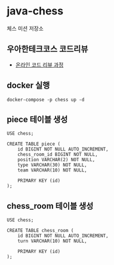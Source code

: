 # java-chess

체스 미션 저장소

## 우아한테크코스 코드리뷰

- [온라인 코드 리뷰 과정](https://github.com/woowacourse/woowacourse-docs/blob/master/maincourse/README.md)

## docker 실행

```commandline
docker-compose -p chess up -d
```

## piece 테이블 생성

```mysql-sql
USE chess;

CREATE TABLE piece (
    id BIGINT NOT NULL AUTO_INCREMENT,
    chess_room_id BIGINT NOT NULL,
    position VARCHAR(2) NOT NULL,
    type VARCHAR(30) NOT NULL,
    team VARCHAR(10) NOT NULL,

    PRIMARY KEY (id)
);
```

## chess_room 테이블 생성

```mysql-sql
USE chess;

CREATE TABLE chess_room (
    id BIGINT NOT NULL AUTO_INCREMENT,
    turn VARCHAR(10) NOT NULL,

    PRIMARY KEY (id)
);
```
